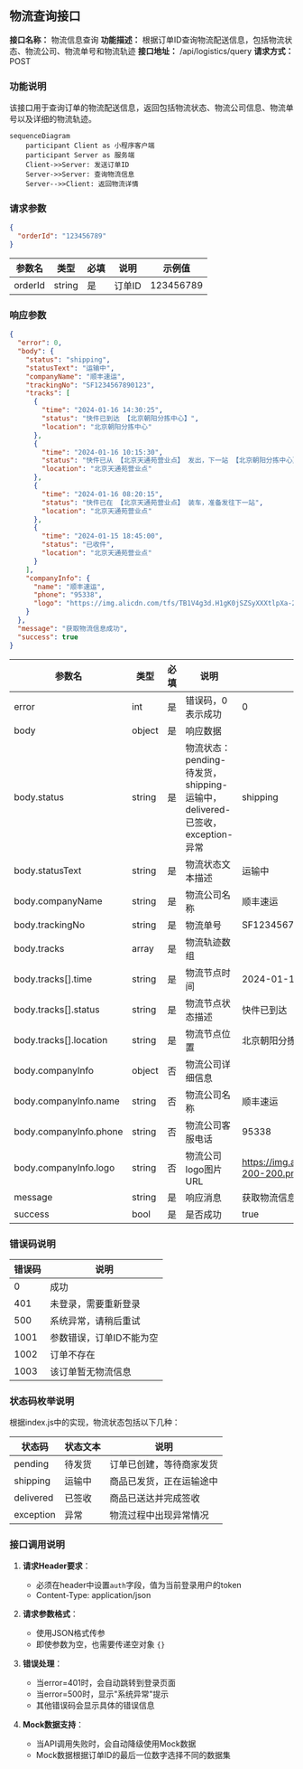 ## 物流查询接口

**接口名称：** 物流信息查询
**功能描述：** 根据订单ID查询物流配送信息，包括物流状态、物流公司、物流单号和物流轨迹
**接口地址：** /api/logistics/query
**请求方式：** POST

### 功能说明
该接口用于查询订单的物流配送信息，返回包括物流状态、物流公司信息、物流单号以及详细的物流轨迹。

```mermaid
sequenceDiagram
    participant Client as 小程序客户端
    participant Server as 服务端
    Client->>Server: 发送订单ID
    Server->>Server: 查询物流信息
    Server-->>Client: 返回物流详情
```

### 请求参数
```json
{
  "orderId": "123456789"
}
```

| 参数名 | 类型 | 必填 | 说明 | 示例值 |
|----|---|-----|---|-----|
| orderId | string | 是 | 订单ID | 123456789 |

### 响应参数
```json
{
  "error": 0,
  "body": {
    "status": "shipping",
    "statusText": "运输中",
    "companyName": "顺丰速运",
    "trackingNo": "SF1234567890123",
    "tracks": [
      {
        "time": "2024-01-16 14:30:25",
        "status": "快件已到达 【北京朝阳分拣中心】",
        "location": "北京朝阳分拣中心"
      },
      {
        "time": "2024-01-16 10:15:30",
        "status": "快件已从 【北京天通苑营业点】 发出，下一站 【北京朝阳分拣中心】",
        "location": "北京天通苑营业点"
      },
      {
        "time": "2024-01-16 08:20:15",
        "status": "快件已在 【北京天通苑营业点】 装车，准备发往下一站",
        "location": "北京天通苑营业点"
      },
      {
        "time": "2024-01-15 18:45:00",
        "status": "已收件",
        "location": "北京天通苑营业点"
      }
    ],
    "companyInfo": {
      "name": "顺丰速运",
      "phone": "95338",
      "logo": "https://img.alicdn.com/tfs/TB1V4g3d.H1gK0jSZSyXXXtlpXa-200-200.png"
    }
  },
  "message": "获取物流信息成功",
  "success": true
}
```

| 参数名 | 类型 | 必填 | 说明 | 示例值 |
|----|---|-----|---|-----|
| error | int | 是 | 错误码，0表示成功 | 0 |
| body | object | 是 | 响应数据 | |
| body.status | string | 是 | 物流状态：pending-待发货，shipping-运输中，delivered-已签收，exception-异常 | shipping |
| body.statusText | string | 是 | 物流状态文本描述 | 运输中 |
| body.companyName | string | 是 | 物流公司名称 | 顺丰速运 |
| body.trackingNo | string | 是 | 物流单号 | SF1234567890123 |
| body.tracks | array | 是 | 物流轨迹数组 | |
| body.tracks[].time | string | 是 | 物流节点时间 | 2024-01-16 14:30:25 |
| body.tracks[].status | string | 是 | 物流节点状态描述 | 快件已到达 【北京朝阳分拣中心】 |
| body.tracks[].location | string | 是 | 物流节点位置 | 北京朝阳分拣中心 |
| body.companyInfo | object | 否 | 物流公司详细信息 | |
| body.companyInfo.name | string | 否 | 物流公司名称 | 顺丰速运 |
| body.companyInfo.phone | string | 否 | 物流公司客服电话 | 95338 |
| body.companyInfo.logo | string | 否 | 物流公司logo图片URL | https://img.alicdn.com/tfs/TB1V4g3d.H1gK0jSZSyXXXtlpXa-200-200.png |
| message | string | 是 | 响应消息 | 获取物流信息成功 |
| success | bool | 是 | 是否成功 | true |

### 错误码说明

| 错误码 | 说明 |
|----|-----|
| 0 | 成功 |
| 401 | 未登录，需要重新登录 |
| 500 | 系统异常，请稍后重试 |
| 1001 | 参数错误，订单ID不能为空 |
| 1002 | 订单不存在 |
| 1003 | 该订单暂无物流信息 |

### 状态码枚举说明

根据index.js中的实现，物流状态包括以下几种：

| 状态码 | 状态文本 | 说明 |
|----|-----|-----|
| pending | 待发货 | 订单已创建，等待商家发货 |
| shipping | 运输中 | 商品已发货，正在运输途中 |
| delivered | 已签收 | 商品已送达并完成签收 |
| exception | 异常 | 物流过程中出现异常情况 |

### 接口调用说明

1. **请求Header要求**：
   - 必须在header中设置`auth`字段，值为当前登录用户的token
   - Content-Type: application/json

2. **请求参数格式**：
   - 使用JSON格式传参
   - 即使参数为空，也需要传递空对象 `{}`

3. **错误处理**：
   - 当error=401时，会自动跳转到登录页面
   - 当error=500时，显示"系统异常"提示
   - 其他错误码会显示具体的错误信息

4. **Mock数据支持**：
   - 当API调用失败时，会自动降级使用Mock数据
   - Mock数据根据订单ID的最后一位数字选择不同的数据集 